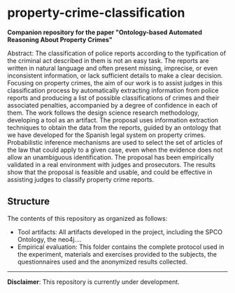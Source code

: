 # property-crime-classification

**Companion repository for the paper "Ontology-based Automated Reasoning About Property Crimes"**

Abstract: The classification of police reports according to the typification of the criminal act described in them is not an easy task. The reports are written in natural language and often present missing, imprecise, or even inconsistent information, or lack sufficient details to make a clear decision. Focusing on property crimes, the aim of our work is to assist judges in this classification process by automatically extracting information from police reports and producing a list of possible classifications of crimes and their associated penalties, accompanied by a degree of confidence in each of them. The work follows the design science research methodology, developing a tool as an artifact. The proposal uses information extraction techniques to obtain the data from the reports, guided by an ontology that we have developed for the Spanish legal system on property crimes. Probabilistic inference mechanisms are used to select the set of articles of the law that could apply to a given case, even when the evidence does not allow an unambiguous identification. The proposal has been empirically validated in a real environment with judges and prosecutors. The results show that the proposal is feasible and usable, and could be effective in assisting judges to classify property crime reports.

## Structure

The contents of this repository as organized as follows:

* Tool artifacts: All artifacts developed in the project, including the SPCO Ontology, the neo4j....  
* Empirical evaluation: This folder contains the complete protocol used in the experiment, materials and exercises provided to the subjects, the questionnaires used and the anonymized results collected.

---

**Disclaimer**: This repository is currently under development.  
